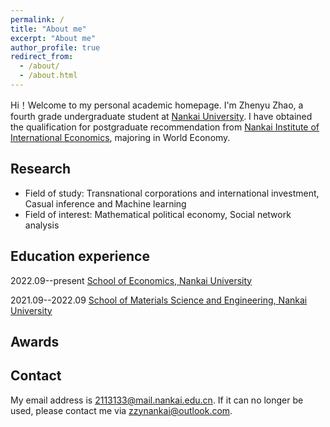```yaml
---
permalink: /
title: "About me"
excerpt: "About me"
author_profile: true
redirect_from: 
  - /about/
  - /about.html
---
```


Hi！Welcome to my personal academic homepage. I'm Zhenyu Zhao, a fourth grade undergraduate student at [Nankai University](https://www.nankai.edu.cn/). I have obtained the qualification for postgraduate recommendation from [Nankai Institute of International Economics](https://nkiie.nankai.edu.cn/main.htm), majoring in World Economy. 

Research
------
- Field of study: Transnational corporations and international investment, Casual inference and Machine learning
- Field of interest: Mathematical political economy, Social network analysis

Education experience
------
2022.09--present [School of Economics, Nankai University](https://economics.nankai.edu.cn/)  

2021.09--2022.09 [School of Materials Science and Engineering, Nankai University](https://github.com/academicpages/academicpages.github.io/blob/master/_data/navigation.yml)

Awards
------



Contact
------
My email address is <2113133@mail.nankai.edu.cn>. If it can no longer be used, please contact me via <zzynankai@outlook.com>.
